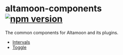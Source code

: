 # altamoon-components [![npm version](https://badge.fury.io/js/altamoon-components.svg)](https://badge.fury.io/js/altamoon-components)

The common components for Altamoon and its plugins. 

- [Intervals](https://altamoon.github.io/altamoon-components/?path=/story/altamoon-intervals--primary) 
- [Toggle](https://altamoon.github.io/altamoon-components/?path=/story/altamoon-toggle--primary) 

